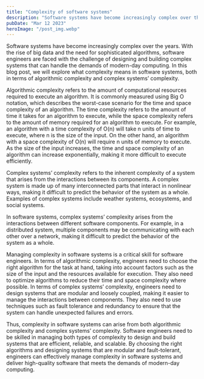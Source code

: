 ```yaml
---
title: "Complexity of software systems"
description: "Software systems have become increasingly complex over the years..."
pubDate: "Mar 12 2023"
heroImage: "/post_img.webp"
---
```


Software systems have become increasingly complex over the years. With the rise of big data and the need for sophisticated algorithms, software engineers are faced with the challenge of designing and building complex systems that can handle the demands of modern-day computing. In this blog post, we will explore what complexity means in software systems, both in terms of algorithmic complexity and complex systems’ complexity.

Algorithmic complexity refers to the amount of computational resources required to execute an algorithm. It is commonly measured using Big O notation, which describes the worst-case scenario for the time and space complexity of an algorithm. The time complexity refers to the amount of time it takes for an algorithm to execute, while the space complexity refers to the amount of memory required for an algorithm to execute.
For example, an algorithm with a time complexity of O(n) will take n units of time to execute, where n is the size of the input. On the other hand, an algorithm with a space complexity of O(n) will require n units of memory to execute. As the size of the input increases, the time and space complexity of an algorithm can increase exponentially, making it more difficult to execute efficiently.

Complex systems’ complexity refers to the inherent complexity of a system that arises from the interactions between its components. A complex system is made up of many interconnected parts that interact in nonlinear ways, making it difficult to predict the behavior of the system as a whole. Examples of complex systems include weather systems, ecosystems, and social systems.

In software systems, complex systems’ complexity arises from the interactions between different software components. For example, in a distributed system, multiple components may be communicating with each other over a network, making it difficult to predict the behavior of the system as a whole.

Managing complexity in software systems is a critical skill for software engineers. In terms of algorithmic complexity, engineers need to choose the right algorithm for the task at hand, taking into account factors such as the size of the input and the resources available for execution. They also need to optimize algorithms to reduce their time and space complexity where possible.
In terms of complex systems’ complexity, engineers need to design systems that are modular and loosely coupled, making it easier to manage the interactions between components. They also need to use techniques such as fault tolerance and redundancy to ensure that the system can handle unexpected failures and errors.

Thus, complexity in software systems can arise from both algorithmic complexity and complex systems’ complexity. Software engineers need to be skilled in managing both types of complexity to design and build systems that are efficient, reliable, and scalable. By choosing the right algorithms and designing systems that are modular and fault-tolerant, engineers can effectively manage complexity in software systems and deliver high-quality software that meets the demands of modern-day computing.


